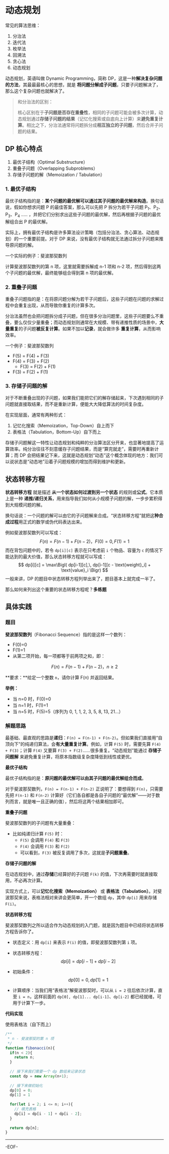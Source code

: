 # 动态规划

常见的算法思维：

1. 分治法
2. 迭代法
3. 枚举法
4. 回溯法
5. 贪心法
6. 动态规划



动态规划，英语叫做 Dynamic Programming，简称 DP，这是一种**解决复杂问题的方法**，其最最最核心的思想，就是 **将问题分解成子问题**，只要子问题解决了，那么这个复杂问题也就解决了。

> 和分治法的区别：
>
> 核心区别在于**子问题是否存在重叠性**，相同的子问题可能会被多次计算，动态规划通过**存储子问题的结果**（记忆化搜索或自底向上计算）来**避免重复计算**。相比之下，分治法通常将问题拆分成**相互独立的子问题**，然后合并子问题的结果。

## DP 核心特点

1. 最优子结构（Optimal Substructure）
2. 重叠子问题（Overlapping Subproblems）
3. 存储子问题的解（Memoization / Tabulation）

### 1. 最优子结构

最优子结构指的是：**某个问题的最优解可以通过其子问题的最优解来构造**。换句话说，假如你想求问题 P 的最佳答案，那么可以先把 P 拆分为若干子问题 P<sub>1</sub>、P<sub>2</sub>、P<sub>3</sub>、P<sub>4</sub> ..... ，并把它们分别求出这些子问题的最优解，然后再根据子问题的最优解组合出 P 的最优解。

实际上，拥有最优子结构是许多算法设计策略（包括分治法、贪心算法、动态规划）的一个重要前提。对于 DP 来说，没有最优子结构就无法通过拆分子问题来推导原问题的解。



一个实际的例子：斐波那契数列

计算斐波那契数列的第 n 项，这里就需要拆解成 n-1 项和 n-2 项，然后得到这两个子问题的最优解，最终能够组合得到第 n 项的最优解。



### 2. 重叠子问题

重叠子问题指的是：在将原问题分解为若干子问题后，这些子问题在问题的求解过程中会重复出现，从而导致你重复的计算多次。

分治法虽然也会把问题拆分成子问题，但在很多分治问题里，这些子问题要么不重叠，要么仅仅少量重叠；而动态规划则通常在大规模、带有递推性质的场景中，**大量重复**的子问题**被反复计算**。如果不加以**记录**，就会做许多 **重复计算**，从而影响效率。



一个例子：斐波那契数列

- F(5) = F(4) + F(3)
- F(4) = F(3) + F(2)
  - F(3) = F(2) + F(1)
- F(3) = F(2) + F(1)



### 3. 存储子问题的解

对于不断重叠出现的子问题，如果我们能把它们的解存储起来，下次遇到相同的子问题就直接取结果，而不是重新计算，便能大大降低算法的时间复杂度。

在实现层面，通常有两种形式：

1. 记忆化搜索（Memoization，Top-Down）自上而下
2. 表格法（Tabulation，Bottom-Up）自下而上

存储子问题解这一特性让动态规划和纯粹的分治算法区分开来，也显著地提高了运算效率。纯分治往往不刻意缓存子问题结果，而是“算完就走”，需要时再重新计算；而 DP 会把结果记下来，这就是动态规划“动态”这个概念体现的地方：我们可以说状态是“动态地”沿着子问题规模的增加而得到维护和更新。



## 状态转移方程

**状态转移方程** 就是描述 **从一个状态如何过渡到另一个状态** 的规则或**公式**。它本质上是一种 **递推/递归关系**，用来指导我们如何从小规模子问题的解，一步步累积得到大规模问题的解。

换句话说：一个问题的解可以由它的子问题解来合成。“状态转移方程”就把这**种合成过程**用正式的数学或伪代码表达出来。

例如斐波那契数列可以写成：
$$
F(n)=F(n−1)+F(n−2)，F(0)=0,F(1)=1
$$
而在背包问题中的，若令 `dp[i][c]` 表示在只考虑前 `i` 个物品、容量为 `c` 的情况下能达到的最大价值，那么状态转移方程就可以写成：
$$
dp[i][c] = \max\Bigl( dp[i-1][c],\, dp[i-1][c - \text{weight}_i] + \text{value}_i \Bigr)
$$
一般来讲，DP 的题目中状态转移方程列举出来了，题目基本上就完成一半了。

那么如何来列出这个重要的状态转移方程呢？**多练题**



## 具体实践

### 题目

**斐波那契数列**（Fibonacci Sequence）指的是这样一个数列：

- F(0)=0
- F(1)=1
- 从第二项开始，每一项都等于前两项之和，即：

$$
F(n)=F(n−1)+F(n−2)，n≥2
$$

**要求：**给定一个整数 `n`，请你计算 F(n) 并返回结果。

**举例：**

- 当 n=0 时，F(0)=0
- 当 n=1 时，F(1)=1
- 当 n=5 时，F(5)=5（序列为 0, 1, 1, 2, 3, 5, 8, 13, 21...）



### 解题思路

最基础、最直观的思路是**递归**：`F(n) = F(n-1) + F(n-2)`。但如果我们直接用“自顶向下”的纯递归算法，会**有大量重复计算**。例如，计算 `F(5)` 时，需要先算 `F(4) + F(3)`；计算 `F(4)` 又要算 `F(3) + F(2)`……很多重复。“动态规划”能通过 **存储子问题解** 来避免重复计算，将原本指数级复杂度降低到线性或更优。



**最优子结构**

最优子结构指的是：**原问题的最优解可以由其子问题的最优解组合而成**。

对于斐波那契数列，`F(n) = F(n-1) + F(n-2)` 正说明了：要想得到 `F(n)`，只需要先把 `F(n-1)` 和 `F(n-2)` 计算好（它们各自都是各自子问题的“最优解”——对于数列而言，就是唯一且正确的值），然后将这两个结果相加即可。



**重叠子问题**

斐波那契数列的子问题有大量重叠：

- 比如纯递归计算 `F(5)` 时：
  - `F(5)` 会调用 `F(4)` 和 `F(3)`
  - `F(4)` 会调用 `F(3)` 和 `F(2)`
  - 可以看到，`F(3)` 被反复调用了多次，这就是**子问题重叠**。



**存储子问题的解**

在动态规划中，通过**存储**已经算好的子问题 `F(k)` 的值，下次再需要时就直接取用，不必再次计算。

实现方式上，可以**记忆化搜索（Memoization）** 或 **表格法（Tabulation）**。对斐波那契来说，表格法相对来讲会更简单，开一个数组 `dp`，其中 `dp[i]` 用来存储 `F(i)`。



**状态转移方程**

斐波那契数列之所以适合作为动态规划的入门题，就是因为题目中已经将状态转移方程告诉你了。

- 状态定义：用 `dp[i]` 来表示 `F(i)` 的值，即斐波那契数列第 `i` 项。

- 状态转移方程：
  $$
  dp[i]=dp[i−1]+dp[i−2]
  $$

- 初始条件：
  $$
  dp[0]=0,dp[1]=1
  $$

- 计算顺序：当我们用“表格法”解斐波那契时，可以从 `i = 2` 往后依次计算，直至 `i = n`，这样前面的 `dp[0], dp[1]... dp[i-1]`、`dp[i-2]` 都已经就绪，可用于计算下一步。



**代码实现**

使用表格法（自下而上）

```js
/**
 * n - 斐波那契的第 n 项
 */
function fibonacci(n){
  if(n < 2){
    return n;
  }
  
  // 接下来我们需要一个 dp 数组来记录状态
  const dp = new Array(n+1);
  
  // 接下来做初始化
  dp[0] = 0;
  dp[1] = 1
  
  for(let i = 2; i <= n; i++){
    // 填充表格
    dp[i] = dp[i - 1] + dp[i - 2];
  }
  
  return dp[n];
}
```

---

-EOF-

